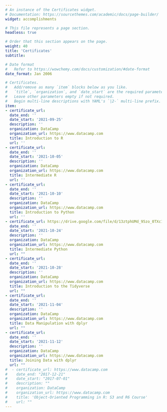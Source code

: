 ```yaml
---
# An instance of the Certificates widget.
# Documentation: https://sourcethemes.com/academic/docs/page-builder/
widget: accomplishments

# This file represents a page section.
headless: true

# Order that this section appears on the page.
weight: 40
title: 'Certificates'
subtitle:

# Date format
#   Refer to https://wowchemy.com/docs/customization/#date-format
date_format: Jan 2006

# Certificates.
#   Add/remove as many `item` blocks below as you like.
#   `title`, `organization`, and `date_start` are the required parameters.
#   Leave other parameters empty if not required.
#   Begin multi-line descriptions with YAML's `|2-` multi-line prefix.
item:
- certificate_url:
  date_end: ''
  date_start: '2021-09-25'
  description: ''
  organization: DataCamp
  organization_url: https://www.datacamp.com
  title: Introduction to R
  url: ''
- certificate_url: 
  date_end: ''
  date_start: '2021-10-05'
  description: ''
  organization: DataCamp
  organization_url: https://www.datacamp.com
  title: Intermediate R
  url: ''
- certificate_url:
  date_end: ''
  date_start: '2021-10-10'
  description: ''
  organization: DataCamp
  organization_url: https://www.datacamp.com
  title: Introduction to Python
  url: ''
- certificate_url: https://drive.google.com/file/d/13ztphUMd_95zo_0TXc1DGTc7RnUDGWyX/view?usp=sharing
  date_end: ''
  date_start: '2021-10-24'
  description: ''
  organization: DataCamp
  organization_url: https://www.datacamp.com
  title: Intermediate Python
  url: ""
- certificate_url:
  date_end: ''
  date_start: '2021-10-28'
  description: ''
  organization: DataCamp
  organization_url: https://www.datacamp.com
  title: Introduction to the Tidyverse
  url: "" 
- certificate_url:
  date_end: ''
  date_start: '2021-11-04'
  description: ''
  organization: DataCamp
  organization_url: https://www.datacamp.com
  title: Data Manipulation with dplyr
  url: "" 
- certificate_url:
  date_end: ''
  date_start: '2021-11-12'
  description: ''
  organization: DataCamp
  organization_url: https://www.datacamp.com
  title: Joining Data with dplyr
  url: "" 
#  - certificate_url: https://www.datacamp.com
#    date_end: "2017-12-21"
#    date_start: "2017-07-01"
#    description: ""
#    organization: DataCamp
#    organization_url: https://www.datacamp.com
#    title: 'Object-Oriented Programming in R: S3 and R6 Course'
#    url: ""
---
```

